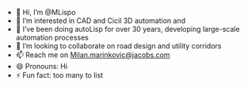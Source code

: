 - 👋 Hi, I’m @MLispo
- 👀 I’m interested in CAD and Cicil 3D automation and
- 🌱 I’ve been doing autoLisp for over 30 years, developing large-scale automation processes
- 💞️ I’m looking to collaborate on road design and utility corridors
- 📫 Reach me on Milan.marinkovic@jacobs.com
- 😄 Pronouns: Hi
- ⚡ Fun fact: too many to list 

<!---
MLispo/MLispo is a ✨ special ✨ repository because its `README.md` (this file) appears on your GitHub profile.
You can click the Preview link to take a look at your changes.
--->
